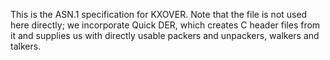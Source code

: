 This is the ASN.1 specification for KXOVER.  Note that the file is not used
here directly; we incorporate Quick DER, which creates C header files from it
and supplies us with directly usable packers and unpackers, walkers and talkers.

